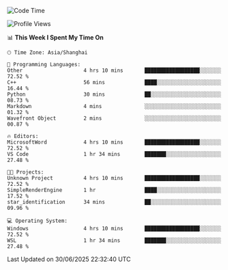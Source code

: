 <!--START_SECTION:waka-->
![Code Time](http://img.shields.io/badge/Code%20Time-3%2C023%20hrs%2019%20mins-blue)

![Profile Views](http://img.shields.io/badge/Profile%20Views-0-blue)

📊 **This Week I Spent My Time On** 

```text
🕑︎ Time Zone: Asia/Shanghai

💬 Programming Languages: 
Other                    4 hrs 10 mins       ██████████████████░░░░░░░   72.52 % 
C++                      56 mins             ████░░░░░░░░░░░░░░░░░░░░░   16.44 % 
Python                   30 mins             ██░░░░░░░░░░░░░░░░░░░░░░░   08.73 % 
Markdown                 4 mins              ░░░░░░░░░░░░░░░░░░░░░░░░░   01.32 % 
Wavefront Object         2 mins              ░░░░░░░░░░░░░░░░░░░░░░░░░   00.87 % 

🔥 Editors: 
MicrosoftWord            4 hrs 10 mins       ██████████████████░░░░░░░   72.52 % 
VS Code                  1 hr 34 mins        ███████░░░░░░░░░░░░░░░░░░   27.48 % 

🐱‍💻 Projects: 
Unknown Project          4 hrs 10 mins       ██████████████████░░░░░░░   72.52 % 
SimpleRenderEngine       1 hr                ████░░░░░░░░░░░░░░░░░░░░░   17.52 % 
star_identification      34 mins             ██░░░░░░░░░░░░░░░░░░░░░░░   09.96 % 

💻 Operating System: 
Windows                  4 hrs 10 mins       ██████████████████░░░░░░░   72.52 % 
WSL                      1 hr 34 mins        ███████░░░░░░░░░░░░░░░░░░   27.48 % 
```


 Last Updated on 30/06/2025 22:32:40 UTC
<!--END_SECTION:waka-->